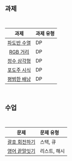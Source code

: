 ## 과제

<br />

|과제|과제 유형|
|:--:|:-------|
|[파도반 수열](https://www.acmicpc.net/problem/9461)|DP|
|[RGB 거리](https://www.acmicpc.net/problem/1149)|DP|
|[정수 삼각형](https://www.acmicpc.net/problem/1932)|DP|
|[포도주 시식](https://www.acmicpc.net/problem/2156)|DP|
|[평범한 배낭](https://www.acmicpc.net/problem/12865)|DP|

<br />


## 수업

<br />

|문제|문제 유형|
|:--:|:-------|
|[괄호 회전하기](https://programmers.co.kr/learn/courses/30/lessons/76502)|스택, 큐|
|[영어 끝말잇기](https://programmers.co.kr/learn/courses/30/lessons/12981)|리스트, 해시|
